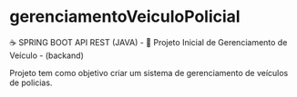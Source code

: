 # gerenciamentoVeiculoPolicial
:coffee: SPRING BOOT API REST (JAVA) - 
:police_car: Projeto Inicial de Gerenciamento de Veículo - (backand)
 
Projeto tem como objetivo criar um sistema de gerenciamento de veículos de policias.
